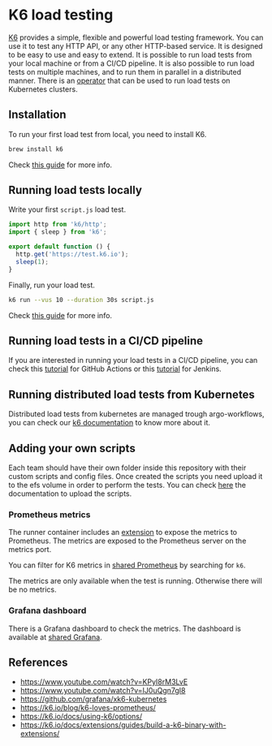 # K6 load testing

[K6](https://k6.io/docs) provides a simple, flexible and powerful load testing framework. You can use it to test any HTTP API, or any other HTTP-based service. It is designed to be easy to use and easy to extend. It is possible to run load tests from your local machine or from a CI/CD pipeline. It is also possible to run load tests on multiple machines, and to run them in parallel in a distributed manner. There is an [operator](https://github.com/grafana/k6-operator) that can be used to run load tests on Kubernetes clusters.

## Installation

To run your first load test from local, you need to install K6.

```bash
brew install k6
```

Check [this guide](https://k6.io/docs/getting-started/installation/) for more info.

## Running load tests locally

Write your first `script.js` load test.

```js
import http from 'k6/http';
import { sleep } from 'k6';

export default function () {
  http.get('https://test.k6.io');
  sleep(1);
}
```

Finally, run your load test.

```bash
k6 run --vus 10 --duration 30s script.js
```

Check [this guide](https://k6.io/docs/getting-started/running-k6/) for more info.

## Running load tests in a CI/CD pipeline

If you are interested in running your load tests in a CI/CD pipeline, you can check this [tutorial](https://k6.io/blog/load-testing-using-github-actions/) for GitHub Actions or this [tutorial](https://k6.io/blog/getting-started-with-performance-testing-in-ci-cd-using-k6/) for Jenkins.

## Running distributed load tests from Kubernetes

Distributed load tests from kubernetes are managed trough argo-workflows, you can check our [k6 documentation](https://backstage.internal.shared.empathy.co/catalog/default/component/K6-load-testing/docs) to know more about it.

## Adding your own scripts

Each team should have their own folder inside this repository with their custom scripts and config files. Once created the scripts you need upload it to the efs volume in order to perform the tests. You can check [here](https://backstage.internal.shared.empathy.co/catalog/default/component/K6-load-testing/docs/upload-script/) the documentation to upload the scripts.

### Prometheus metrics

The runner container includes an [extension](https://github.com/szkiba/xk6-prometheus) to expose the metrics to Prometheus. The metrics are exposed to the Prometheus server on the metrics port.

You can filter for K6 metrics in [shared Prometheus](https://prometheus.infra.internal.shared.empathy.co/graph) by searching for `k6`.

The metrics are only available when the test is running. Otherwise there will be no metrics.

### Grafana dashboard

There is a Grafana dashboard to check the metrics. The dashboard is available at [shared Grafana](https://grafana.infra.internal.shared.empathy.co/d/CU26nqX7z/k6-loadtest?orgId=1).

## References

- https://www.youtube.com/watch?v=KPyI8rM3LvE
- https://www.youtube.com/watch?v=IJ0uQgn7gI8
- https://github.com/grafana/xk6-kubernetes
- https://k6.io/blog/k6-loves-prometheus/
- https://k6.io/docs/using-k6/options/
- https://k6.io/docs/extensions/guides/build-a-k6-binary-with-extensions/
